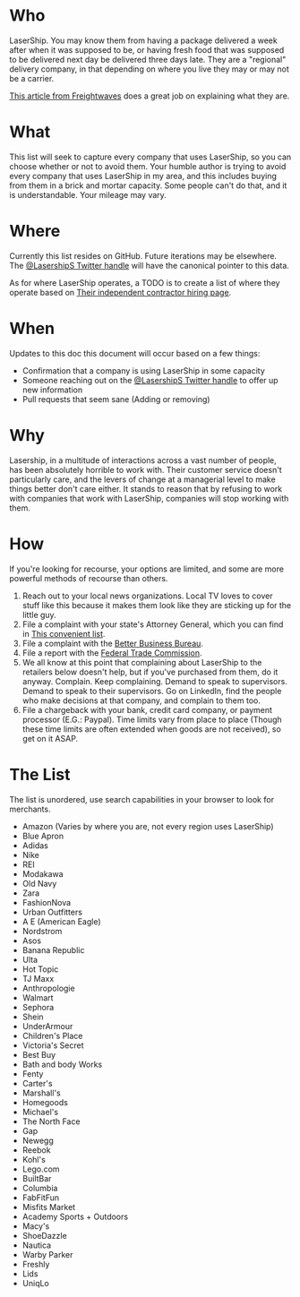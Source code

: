 # Who
LaserShip.  You may know them from having a package delivered a week after when it was supposed to be, or having fresh food that was supposed to be delivered next day be delivered three days late.  They are a "regional" delivery company, in that depending on where you live they may or may not be a carrier.

[This article from Freightwaves](https://www.freightwaves.com/news/long-controversial-and-now-cooking-lasership-rides-the-parcel-delivery-wave) does a great job on explaining what they are.

# What

This list will seek to capture every company that uses LaserShip, so you can choose whether or not to avoid them.  Your humble author is trying to avoid every company that uses LaserShip in my area, and this includes buying from them in a brick and mortar capacity.  Some people can't do that, and it is understandable.  Your mileage may vary.

# Where
Currently this list resides on GitHub.  Future iterations may be elsewhere. The [@LasershipS Twitter handle](https://twitter.com/LasershipS) will have the canonical pointer to this data.

As for where LaserShip operates, a TODO is to create a list of where they operate based on [Their independent contractor hiring page](https://lasership.com/drivers/).

# When
Updates to this doc this document will occur based on a few things:
* Confirmation that a company is using LaserShip in some capacity
* Someone reaching out on the [@LasershipS Twitter handle](https://twitter.com/LasershipS) to offer up new information
* Pull requests that seem sane (Adding or removing)

# Why
Lasership, in a multitude of interactions across a vast number of people, has been absolutely horrible to work with.  Their customer service doesn't particularly care, and the levers of change at a managerial level to make things better don't care either.  It stands to reason that by refusing to work with companies that work with LaserShip, companies will stop working with them.

# How
If you're looking for recourse, your options are limited, and some are more powerful methods of recourse than others.

1. Reach out to your local news organizations.  Local TV loves to cover stuff like this because it makes them look like they are sticking up for the little guy.
2. File a complaint with your state's Attorney General, which you can find in [This convenient list](https://www.naag.org/find-my-ag/).
3. File a complaint with the [Better Business Bureau](https://www.bbb.org/).
4. File a report with the [Federal Trade Commission](https://reportfraud.ftc.gov/#/).
5. We all know at this point that complaining about LaserShip to the retailers below doesn't help, but if you've purchased from them, do it anyway.  Complain.  Keep complaining.  Demand to speak to supervisors.  Demand to speak to their supervisors.  Go on LinkedIn, find the people who make decisions at that company, and complain to them too.
6. File a chargeback with your bank, credit card company, or payment processor (E.G.: Paypal).  Time limits vary from place to place (Though these time limits are often extended when goods are not received), so get on it ASAP.

# The List
The list is unordered, use search capabilities in your browser to look for merchants.

* Amazon (Varies by where you are, not every region uses LaserShip)
* Blue Apron 
* Adidas
* Nike
* REI
* Modakawa
* Old Navy
* Zara
* FashionNova
* Urban Outfitters
* A E (American Eagle)
* Nordstrom
* Asos
* Banana Republic
* Ulta
* Hot Topic
* TJ Maxx
* Anthropologie
* Walmart
* Sephora
* Shein
* UnderArmour
* Children's Place
* Victoria's Secret
* Best Buy
* Bath and body Works
* Fenty
* Carter's
* Marshall's
* Homegoods
* Michael's
* The North Face
* Gap
* Newegg
* Reebok
* Kohl's
* Lego.com
* BuiltBar
* Columbia
* FabFitFun
* Misfits Market
* Academy Sports + Outdoors
* Macy's
* ShoeDazzle
* Nautica
* Warby Parker
* Freshly
* Lids 
* UniqLo